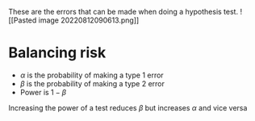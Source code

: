 These are the errors that can be made when doing a hypothesis test.
![[Pasted image 20220812090613.png]]

# Balancing risk
- $\alpha$ is the probability of making a type 1 error
- $\beta$ is the probability of making a type 2 error
- Power is $1 - \beta$

Increasing the power of a test reduces $\beta$ but increases $\alpha$ and vice versa